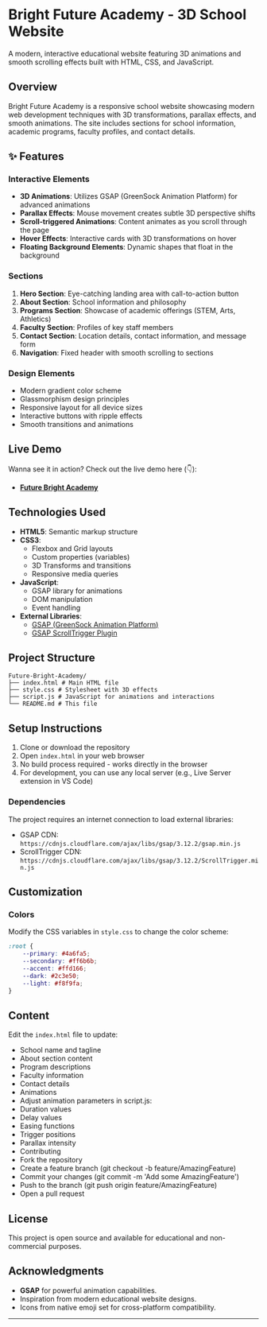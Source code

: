 # Bright Future Academy - 3D School Website

A modern, interactive educational website featuring 3D animations and smooth scrolling effects built with HTML, CSS, and JavaScript.


## Overview

Bright Future Academy is a responsive school website showcasing modern web development techniques with 3D transformations, parallax effects, and smooth animations. The site includes sections for school information, academic programs, faculty profiles, and contact details.

## ✨ Features

### Interactive Elements
- **3D Animations**: Utilizes GSAP (GreenSock Animation Platform) for advanced animations
- **Parallax Effects**: Mouse movement creates subtle 3D perspective shifts
- **Scroll-triggered Animations**: Content animates as you scroll through the page
- **Hover Effects**: Interactive cards with 3D transformations on hover
- **Floating Background Elements**: Dynamic shapes that float in the background

### Sections
1. **Hero Section**: Eye-catching landing area with call-to-action button
2. **About Section**: School information and philosophy
3. **Programs Section**: Showcase of academic offerings (STEM, Arts, Athletics)
4. **Faculty Section**: Profiles of key staff members
5. **Contact Section**: Location details, contact information, and message form
6. **Navigation**: Fixed header with smooth scrolling to sections

### Design Elements
- Modern gradient color scheme
- Glassmorphism design principles
- Responsive layout for all device sizes
- Interactive buttons with ripple effects
- Smooth transitions and animations

## Live Demo
Wanna see it in action? Check out the live demo here (👇):

- **[Future Bright Academy]( https://haseebjaved4212.github.io/Modern-School-Website/)**
## Technologies Used

- **HTML5**: Semantic markup structure
- **CSS3**: 
  - Flexbox and Grid layouts
  - Custom properties (variables)
  - 3D Transforms and transitions
  - Responsive media queries
- **JavaScript**: 
  - GSAP library for animations
  - DOM manipulation
  - Event handling
- **External Libraries**:
  - [GSAP (GreenSock Animation Platform)](https://greensock.com/gsap/)
  - [GSAP ScrollTrigger Plugin](https://greensock.com/docs/v3/Plugins/ScrollTrigger)

## Project Structure

```tree 
Future-Bright-Academy/
├── index.html # Main HTML file
├── style.css # Stylesheet with 3D effects
├── script.js # JavaScript for animations and interactions
└── README.md # This file
```

## Setup Instructions

1. Clone or download the repository
2. Open `index.html` in your web browser
3. No build process required - works directly in the browser
4. For development, you can use any local server (e.g., Live Server extension in VS Code)

### Dependencies
The project requires an internet connection to load external libraries:
- GSAP CDN: `https://cdnjs.cloudflare.com/ajax/libs/gsap/3.12.2/gsap.min.js`
- ScrollTrigger CDN: `https://cdnjs.cloudflare.com/ajax/libs/gsap/3.12.2/ScrollTrigger.min.js`

## Customization

### Colors
Modify the CSS variables in `style.css` to change the color scheme:
```css
:root {
    --primary: #4a6fa5;
    --secondary: #ff6b6b;
    --accent: #ffd166;
    --dark: #2c3e50;
    --light: #f8f9fa;
}
```
## Content

Edit the `index.html` file to update:
- School name and tagline
- About section content
- Program descriptions
- Faculty information
- Contact details
- Animations
- Adjust animation parameters in script.js:
- Duration values
- Delay values
- Easing functions
- Trigger positions
- Parallax intensity
- Contributing
- Fork the repository
- Create a feature branch (git checkout -b feature/AmazingFeature)
- Commit your changes (git commit -m 'Add some AmazingFeature')
- Push to the branch (git push origin feature/AmazingFeature)
- Open a pull request
## License
This project is open source and available for educational and non-commercial purposes.

## Acknowledgments

- **GSAP** for powerful animation capabilities.
- Inspiration from modern educational website designs.
- Icons from native emoji set for cross-platform compatibility.
--- 
